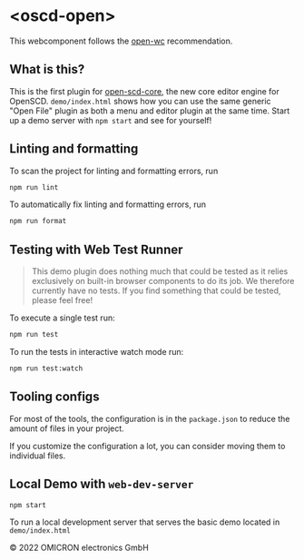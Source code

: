 # \<oscd-open>

This webcomponent follows the [open-wc](https://github.com/open-wc/open-wc) recommendation.

## What is this?

This is the first plugin for [open-scd-core](https://github.com/openscd/open-scd-core#readme), the new core editor engine for OpenSCD. `demo/index.html` shows how you can use the same generic "Open File" plugin as both a menu and editor plugin at the same time. Start up a demo server with `npm start` and see for yourself!

## Linting and formatting

To scan the project for linting and formatting errors, run

```bash
npm run lint
```

To automatically fix linting and formatting errors, run

```bash
npm run format
```

## Testing with Web Test Runner

> This demo plugin does nothing much that could be tested as it relies exclusively on built-in browser components to do its job. We therefore currently have no tests. If you find something that could be tested, please feel free!

To execute a single test run:

```bash
npm run test
```

To run the tests in interactive watch mode run:

```bash
npm run test:watch
```


## Tooling configs

For most of the tools, the configuration is in the `package.json` to reduce the amount of files in your project.

If you customize the configuration a lot, you can consider moving them to individual files.

## Local Demo with `web-dev-server`

```bash
npm start
```

To run a local development server that serves the basic demo located in `demo/index.html`

&copy; 2022 OMICRON electronics GmbH
